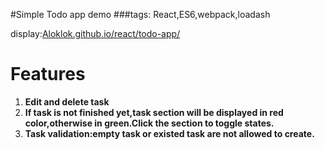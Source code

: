 #Simple Todo app demo
###tags: React,ES6,webpack,loadash

display:[Aloklok.github.io/react/todo-app/](http://Aloklok.github.io/react/todo-app/)
# Features
1. **Edit and delete task**
1. **If task is not finished yet,task section will be displayed in red color,otherwise  in green.Click the section to toggle states.**
1. **Task validation:empty task or existed task are not allowed to create.**
